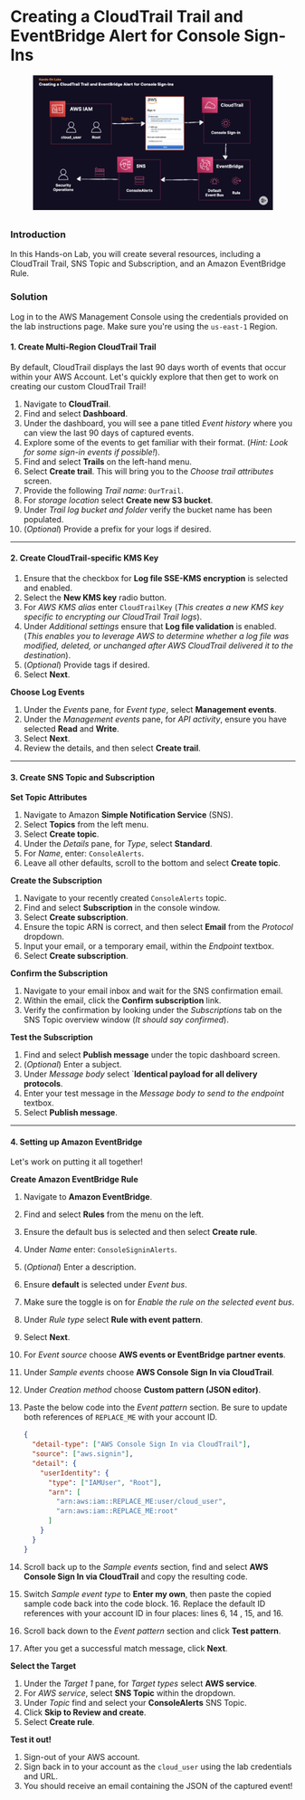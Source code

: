 # Creating a CloudTrail Trail and EventBridge Alert for Console Sign-Ins

<figure><img src="../../.gitbook/assets/image (1) (1).png" alt=""><figcaption></figcaption></figure>

##

### Introduction

In this Hands-on Lab, you will create several resources, including a CloudTrail Trail, SNS Topic and Subscription, and an Amazon EventBridge Rule.

### Solution

Log in to the AWS Management Console using the credentials provided on the lab instructions page. Make sure you're using the `us-east-1` Region.

#### 1. Create Multi-Region CloudTrail Trail

By default, CloudTrail displays the last 90 days worth of events that occur within your AWS Account. Let's quickly explore that then get to work on creating our custom CloudTrail Trail!

1. Navigate to **CloudTrail**.
2. Find and select **Dashboard**.
3. Under the dashboard, you will see a pane titled _Event history_ where you can view the last 90 days of captured events.
4. Explore some of the events to get familiar with their format. (_Hint: Look for some sign-in events if possible!_).
5. Find and select **Trails** on the left-hand menu.
6. Select **Create trail**. This will bring you to the _Choose trail attributes_ screen.
7. Provide the following _Trail name_: `OurTrail`.
8. For _storage location_ select **Create new S3 bucket**.
9. Under _Trail log bucket and folder_ verify the bucket name has been populated.
10. (_Optional_) Provide a prefix for your logs if desired.

***

#### 2. Create CloudTrail-specific KMS Key

1. Ensure that the checkbox for **Log file SSE-KMS encryption** is selected and enabled.
2. Select the **New KMS key** radio button.
3. For _AWS KMS alias_ enter `CloudTrailKey` (_This creates a new KMS key specific to encrypting our CloudTrail Trail logs_).
4. Under _Additional settings_ ensure that **Log file validation** is enabled. (_This enables you to leverage AWS to determine whether a log file was modified, deleted, or unchanged after AWS CloudTrail delivered it to the destination_).
5. (_Optional_) Provide tags if desired.
6. Select **Next**.

**Choose Log Events**

1. Under the _Events_ pane, for _Event type_, select **Management events**.
2. Under the _Management events_ pane, for _API activity_, ensure you have selected **Read** and **Write**.
3. Select **Next**.
4. Review the details, and then select **Create trail**.

***

#### 3. Create SNS Topic and Subscription

**Set Topic Attributes**

1. Navigate to Amazon **Simple Notification Service** (SNS).
2. Select **Topics** from the left menu.
3. Select **Create topic**.
4. Under the _Details_ pane, for _Type_, select **Standard**.
5. For _Name_, enter: `ConsoleAlerts`.
6. Leave all other defaults, scroll to the bottom and select **Create topic**.

**Create the Subscription**

1. Navigate to your recently created `ConsoleAlerts` topic.
2. Find and select **Subscription** in the console window.
3. Select **Create subscription**.
4. Ensure the topic ARN is correct, and then select **Email** from the _Protocol_ dropdown.
5. Input your email, or a temporary email, within the _Endpoint_ textbox.
6. Select **Create subscription**.

**Confirm the Subscription**

1. Navigate to your email inbox and wait for the SNS confirmation email.
2. Within the email, click the **Confirm subscription** link.
3. Verify the confirmation by looking under the _Subscriptions_ tab on the SNS Topic overview window (_It should say confirmed_).

**Test the Subscription**

1. Find and select **Publish message** under the topic dashboard screen.
2. (_Optional_) Enter a subject.
3. Under _Message body_ select \`**Identical payload for all delivery protocols**.
4. Enter your test message in the _Message body to send to the endpoint_ textbox.
5. Select **Publish message**.

***

#### 4. Setting up Amazon EventBridge

Let's work on putting it all together!

**Create Amazon EventBridge Rule**

1. Navigate to **Amazon EventBridge**.
2. Find and select **Rules** from the menu on the left.
3. Ensure the default bus is selected and then select **Create rule**.
4. Under _Name_ enter: `ConsoleSigninAlerts`.
5. (_Optional_) Enter a description.
6. Ensure **default** is selected under _Event bus_.
7. Make sure the toggle is on for _Enable the rule on the selected event bus_.
8. Under _Rule type_ select **Rule with event pattern**.
9. Select **Next**.
10. For _Event source_ choose **AWS events or EventBridge partner events**.
11. Under _Sample events_ choose **AWS Console Sign In via CloudTrail**.
12. Under _Creation method_ choose **Custom pattern (JSON editor)**.
13. Paste the below code into the _Event pattern_ section. Be sure to update both references of `REPLACE_ME` with your account ID.

    ```json
    {
      "detail-type": ["AWS Console Sign In via CloudTrail"],
      "source": ["aws.signin"],
      "detail": {
        "userIdentity": {
          "type": ["IAMUser", "Root"],
          "arn": [
            "arn:aws:iam::REPLACE_ME:user/cloud_user",
            "arn:aws:iam::REPLACE_ME:root"
          ]
        }
      }
    }
    ```
14. Scroll back up to the _Sample events_ section, find and select **AWS Console Sign In via CloudTrail** and copy the resulting code.
15. Switch _Sample event type_ to **Enter my own**, then paste the copied sample code back into the code block. 16. Replace the default ID references with your account ID in four places: lines 6, 14 , 15, and 16.
16. Scroll back down to the _Event pattern_ section and click **Test pattern**.
17. After you get a successful match message, click **Next**.

**Select the Target**

1. Under the _Target 1_ pane, for _Target types_ select **AWS service**.
2. For _AWS service_, select **SNS Topic** within the dropdown.
3. Under _Topic_ find and select your **ConsoleAlerts** SNS Topic.
4. Click **Skip to Review and create**.
5. Select **Create rule**.

**Test it out!**

1. Sign-out of your AWS account.
2. Sign back in to your account as the `cloud_user` using the lab credentials and URL.
3. You should receive an email containing the JSON of the captured event!
